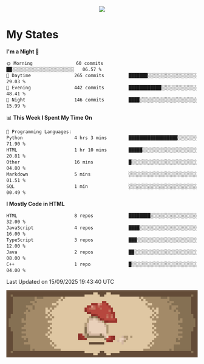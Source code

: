 
<p align="center">
  <a href="https://github.com/kittinan/spotify-github-profile">
    <img src="https://spotify-github-profile.kittinanx.com/api/view?uid=qgiw2ogctywitpjgfj8fu1nq5&cover_image=true&theme=novatorem&show_offline=false&background_color=121212&interchange=false&bar_color=53b14f&bar_color_cover=false" />
  </a>
</p>


# My States

<!--START_SECTION:waka-->
**I'm a Night 🦉** 

```text
🌞 Morning                60 commits          ██░░░░░░░░░░░░░░░░░░░░░░░   06.57 % 
🌆 Daytime                265 commits         ███████░░░░░░░░░░░░░░░░░░   29.03 % 
🌃 Evening                442 commits         ████████████░░░░░░░░░░░░░   48.41 % 
🌙 Night                  146 commits         ████░░░░░░░░░░░░░░░░░░░░░   15.99 % 
```


📊 **This Week I Spent My Time On** 

```text
💬 Programming Languages: 
Python                   4 hrs 3 mins        ██████████████████░░░░░░░   71.90 % 
HTML                     1 hr 10 mins        █████░░░░░░░░░░░░░░░░░░░░   20.81 % 
Other                    16 mins             █░░░░░░░░░░░░░░░░░░░░░░░░   04.80 % 
Markdown                 5 mins              ░░░░░░░░░░░░░░░░░░░░░░░░░   01.51 % 
SQL                      1 min               ░░░░░░░░░░░░░░░░░░░░░░░░░   00.49 % 
```

**I Mostly Code in HTML** 

```text
HTML                     8 repos             ████████░░░░░░░░░░░░░░░░░   32.00 % 
JavaScript               4 repos             ████░░░░░░░░░░░░░░░░░░░░░   16.00 % 
TypeScript               3 repos             ███░░░░░░░░░░░░░░░░░░░░░░   12.00 % 
Java                     2 repos             ██░░░░░░░░░░░░░░░░░░░░░░░   08.00 % 
C++                      1 repo              █░░░░░░░░░░░░░░░░░░░░░░░░   04.00 % 
```




 Last Updated on 15/09/2025 19:43:40 UTC
<!--END_SECTION:waka-->

<p align="center"> 
  <img src="walking-mushroom.webp" width="945">
</p>

